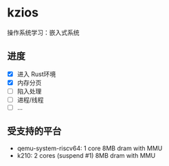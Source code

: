 # kzios

操作系统学习：嵌入式系统

## 进度
- [x] 进入 Rust环境
- [x] 内存分页
- [ ] 陷入处理
- [ ] 进程/线程
- [ ] ...

## 受支持的平台

- qemu-system-riscv64: 1 core 8MB dram with MMU
- k210: 2 cores (suspend #1) 8MB dram with MMU